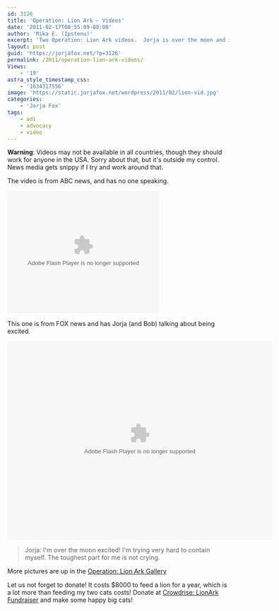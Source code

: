 ```yaml
---
id: 3126
title: 'Operation: Lion Ark — Videos'
date: '2011-02-17T08:55:09-08:00'
author: 'Mika E. (Ipstenu)'
excerpt: 'Two Operation: Lion Ark videos.  Jorja is over the moon and is trying to keep from crying.'
layout: post
guid: 'https://jorjafox.net/?p=3126'
permalink: /2011/operation-lion-ark-videos/
Views:
    - '19'
astra_style_timestamp_css:
    - '1634317556'
image: 'https://static.jorjafox.net/wordpress/2011/02/lion-vid.jpg'
categories:
    - 'Jorja Fox'
tags:
    - adi
    - advocacy
    - video
---
```


**Warning**: Videos may not be available in all countries, though they should work for anyone in the USA.  Sorry about that, but it's outside my control. News media gets snippy if I try and work around that.

The video is from ABC news, and has no one speaking.

<object classid="clsid:D27CDB6E-AE6D-11cf-96B8-444553540000" codebase="http://download.macromedia.com/pub/shockwave/cabs/flash/swflash.cab#version=9,0,124,0" width="344" height="278" id="ABCESNWID"><param name="movie" value="http://abcnews.go.com/assets/player/walt2.6/flash/SFP_Walt_2_65.swf" /><param name="quality" value="high" /><param name="allowScriptAccess" value="always" /><param name="allowNetworking" value="all" /><param name="flashvars" value="configUrl=http://abcnews.go.com/video/sfp/embedPlayerConfig&configId=406732&clipId=12937082&showId=12929736&gig_lt=1297950667188&gig_pt=1297950673703&gig_g=3" /><param name="allowfullscreen" value="true" /><embed src="http://abcnews.go.com/assets/player/walt2.6/flash/SFP_Walt_2_65.swf" quality="high" allowScriptAccess="always" allowNetworking="all" allowfullscreen="true" pluginspage="http://www.adobe.com/shockwave/download/download.cgi?P1_Prod_Version=ShockwaveFlash" type="application/x-shockwave-flash" width="344" height="278" flashvars="configUrl=http://abcnews.go.com/video/sfp/embedPlayerConfig&configId=406732&clipId=12937082&showId=12929736&gig_lt=1297950667188&gig_pt=1297950673703&gig_g=3" name="ABCESNWID"></embed></object>

This one is from FOX news and has Jorja (and Bob) talking about being excited.

<embed type='application/x-shockwave-flash' salign='l' flashvars='&amp;titleAvailable=true&amp;playerAvailable=true&amp;searchAvailable=false&amp;shareFlag=N&amp;singleURL=http://kwch.vidcms.trb.com/alfresco/service/edge/content/3a66dc66-8bcf-4b92-a488-cf82cbeee775&amp;propName=kwch.com&amp;hostURL=http://www.kansascw.com&amp;swfPath=http://kwch.vid.trb.com/player/&amp;omAccount=tribschurzglobal&amp;omnitureServer=sci.wichita' allowscriptaccess='always' allowfullscreen='true' menu='true' name='PaperVideoTest' bgcolor='#ffffff' devicefont='false' wmode='transparent' scale='showall' loop='true' play='true' pluginspage='http://www.macromedia.com/go/getflashplayer' quality='high' src='http://kwch.vid.trb.com/player/PaperVideoTest.swf' align='middle' height='450' width='600'></embed>

<blockquote>Jorja: I'm over the moon excited!  I'm trying very hard to contain myself.  The toughest part for me is not crying.</blockquote>

More pictures are up in the <a href="https://jorjafox.net/gallery/pub/adi/20110216-adi-lionark/">Operation: Lion Ark Gallery</a>

Let us not forget to donate!  It costs $8000 to feed a lion for a year, which is a lot more than feeding my two cats costs!  Donate at <a href="http://www.crowdrise.com/lionark/fundraiser/jorjafoxonline">Crowdrise: LionArk Fundraiser</a> and make some happy big cats!
